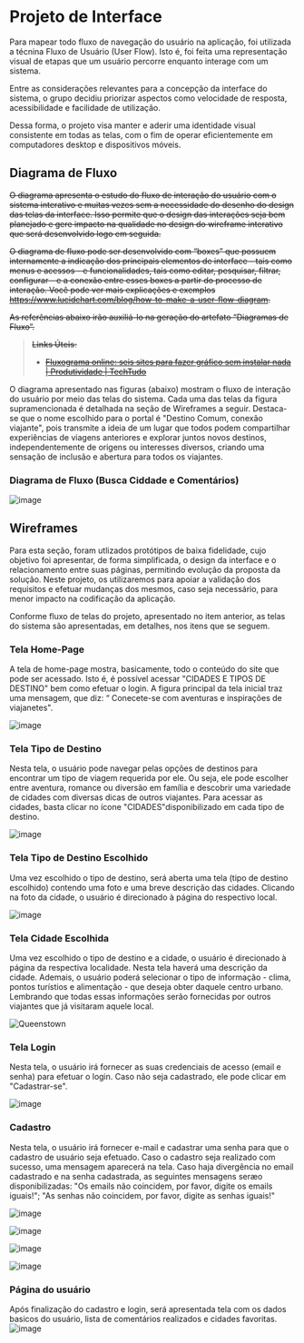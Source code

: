 
# Projeto de Interface

Para mapear todo fluxo de navegação do usuário na aplicação, foi utilizada a técnina Fluxo de Usuário (User Flow). Isto é, foi feita uma representação visual de etapas que um usuário percorre enquanto interage com um sistema.

Entre as considerações relevantes para a concepção da interface do sistema, o grupo decidiu priorizar aspectos como velocidade de resposta, acessibilidade e facilidade de utilização.

Dessa forma, o projeto visa manter e aderir uma identidade visual consistente em todas as telas, com o fim de operar eficientemente em computadores desktop e dispositivos móveis.



## Diagrama de Fluxo

<s>O diagrama apresenta o estudo do fluxo de interação do usuário com o sistema interativo e  muitas vezes sem a necessidade do desenho do design das telas da interface. Isso permite que o design das interações seja bem planejado e gere impacto na qualidade no design do wireframe interativo que será desenvolvido logo em seguida.

O diagrama de fluxo pode ser desenvolvido com “boxes” que possuem internamente a indicação dos principais elementos de interface - tais como menus e acessos - e funcionalidades, tais como editar, pesquisar, filtrar, configurar - e a conexão entre esses boxes a partir do processo de interação. Você pode ver mais explicações e exemplos https://www.lucidchart.com/blog/how-to-make-a-user-flow-diagram.




As referências abaixo irão auxiliá-lo na geração do artefato “Diagramas de Fluxo”.

> **Links Úteis**:
> - [Fluxograma online: seis sites para fazer gráfico sem instalar nada | Produtividade | TechTudo](https://www.techtudo.com.br/listas/2019/03/fluxograma-online-seis-sites-para-fazer-grafico-sem-instalar-nada.ghtml)

</s>

O diagrama apresentado nas figuras (abaixo) mostram o fluxo de interação do usuário por meio das telas do sistema. Cada uma das telas da figura supramencionada é detalhada na seção de Wireframes a seguir. Destaca-se que o nome escolhido para o portal é "Destino Comum, conexão viajante", pois transmite a ideia de um lugar que todos podem compartilhar experiências de viagens anteriores e explorar juntos novos destinos, independentemente de origens ou interesses diversos, criando uma sensação de inclusão e abertura para todos os viajantes.

### Diagrama de Fluxo (Busca Ciddade e Comentários)

![image](https://github.com/ICEI-PUC-Minas-PMV-ADS/pmv-ads-2024-1-e2-proj-int-t2-destino-comum/assets/144973239/a9856529-282d-4bf5-b200-6c55ad1d14b9)

## Wireframes

Para esta seção, foram utlizados  protótipos de baixa fidelidade, cujo objetivo foi apresentar, de forma simplificada, o design da interface e o relacionamento entre suas páginas, permitindo evolução da proposta da solução. Neste projeto, os utilizaremos para apoiar a validação dos requisitos e efetuar mudanças dos mesmos, caso seja necessário, para menor impacto na codificação da aplicação.

Conforme fluxo de telas do projeto, apresentado no item anterior, as telas do sistema são apresentadas, em detalhes, nos itens que se seguem.

### Tela Home-Page

A tela de home-page mostra, basicamente, todo o conteúdo do site que pode ser acessado. Isto é, é possível acessar  "CIDADES E TIPOS DE DESTINO" bem como efetuar o login. A figura principal da tela inicial traz uma mensagem, que diz: “ Conecete-se com aventuras e inspirações de viajanetes".

![image](https://github.com/ICEI-PUC-Minas-PMV-ADS/pmv-ads-2024-1-e2-proj-int-t2-destino-comum/assets/144973239/b381e36a-8c10-449e-b12c-e509df608549)


### Tela Tipo de Destino

Nesta tela, o usuário pode navegar pelas opções de destinos para encontrar um tipo de viagem requerida por ele. Ou seja, ele pode escolher entre aventura, romance ou diversão em família e descobrir uma variedade de cidades com diversas dicas de outros viajantes. Para acessar as cidades, basta clicar no ícone "CIDADES"disponibilizado em cada tipo de destino.

![image](https://github.com/ICEI-PUC-Minas-PMV-ADS/pmv-ads-2024-1-e2-proj-int-t2-destino-comum/assets/144973239/c7992919-b16a-413c-aac8-4a5159c0fcf5)

### Tela Tipo de Destino Escolhido

Uma vez escolhido o tipo de destino, será aberta uma tela (tipo de destino escolhido) contendo uma foto e uma breve descrição das cidades. Clicando na foto da cidade, o usuário é direcionado à página do respectivo local.

![image](https://github.com/ICEI-PUC-Minas-PMV-ADS/pmv-ads-2024-1-e2-proj-int-t2-destino-comum/assets/144973239/24c09011-3cbd-488d-af17-db1ed7f06f4e)

### Tela Cidade Escolhida
Uma vez escolhido o tipo de destino e a cidade, o usuário é direcionado à página da respectiva localidade. Nesta tela haverá uma descrição da cidade. Ademais, o usuário poderá selecionar o tipo de informação - clima, pontos turístios e alimentação - que deseja obter daquele centro urbano. Lembrando que todas essas informações serão fornecidas por outros viajantes que já visitaram aquele local.

![Queenstown](https://github.com/ICEI-PUC-Minas-PMV-ADS/pmv-ads-2024-1-e2-proj-int-t2-destino-comum/assets/145787867/e36f9e5f-579f-4048-855f-f1bc310aadbf)



### Tela Login
Nesta tela, o usuário irá fornecer as suas credenciais de acesso (email e senha) para efetuar o login. Caso não seja cadastrado, ele pode clicar em "Cadastrar-se".

![image](https://github.com/ICEI-PUC-Minas-PMV-ADS/pmv-ads-2024-1-e2-proj-int-t2-destino-comum/assets/144973239/f3983e7b-f20a-421f-8983-2d2573d587c9)

### Cadastro

Nesta tela, o usuário irá fornecer e-mail e cadastrar uma senha para que o cadastro de usuário seja efetuado. Caso o cadastro seja realizado com sucesso, uma mensagem aparecerá na tela. Caso haja divergência no email cadastrado e na senha cadastrada, as seguintes mensagens seræo disponibilizadas: "Os emails não coincidem, por favor, digite os emails iguais!"; "As senhas não coincidem, por favor, digite as senhas iguais!"

![image](https://github.com/ICEI-PUC-Minas-PMV-ADS/pmv-ads-2024-1-e2-proj-int-t2-destino-comum/assets/144973239/1ea90bfa-70aa-430d-bcc5-80956c2a6bd0)

![image](https://github.com/ICEI-PUC-Minas-PMV-ADS/pmv-ads-2024-1-e2-proj-int-t2-destino-comum/assets/144973239/31797729-da1d-487a-96da-154a1334aaa8)

![image](https://github.com/ICEI-PUC-Minas-PMV-ADS/pmv-ads-2024-1-e2-proj-int-t2-destino-comum/assets/144973239/3f075b4a-43ea-40d9-8875-66427b397ad0)

![image](https://github.com/ICEI-PUC-Minas-PMV-ADS/pmv-ads-2024-1-e2-proj-int-t2-destino-comum/assets/144973239/00cc97fe-36f8-46b5-91e1-4c91e206929d)


### Página do usuário
Após finalização do cadastro e login, será apresentada tela com os dados basicos do usuário, lista de comentários realizados e cidades favoritas.
![image](https://github.com/ICEI-PUC-Minas-PMV-ADS/pmv-ads-2024-1-e2-proj-int-t2-destino-comum/assets/144973239/e99688f5-376e-4d3e-913f-91c84f174c6e)



